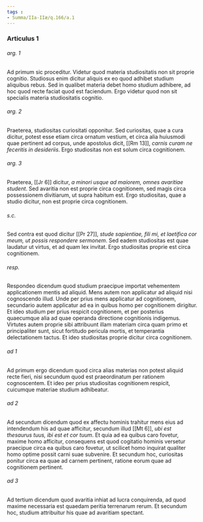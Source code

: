 ```yaml
---
tags : 
- Summa/IIa-IIæ/q.166/a.1
---
```


### Articulus 1

###### arg. 1
Ad primum sic proceditur. Videtur quod materia studiositatis non sit proprie cognitio. Studiosus enim dicitur aliquis ex eo quod adhibet studium aliquibus rebus. Sed in qualibet materia debet homo studium adhibere, ad hoc quod recte faciat quod est faciendum. Ergo videtur quod non sit specialis materia studiositatis cognitio.

###### arg. 2
Praeterea, studiositas curiositati opponitur. Sed curiositas, quae a cura dicitur, potest esse etiam circa ornatum vestium, et circa alia huiusmodi quae pertinent ad corpus, unde apostolus dicit, [[Rm 13]], *carnis curam ne feceritis in desideriis*. Ergo studiositas non est solum circa cognitionem.

###### arg. 3
Praeterea, [[Jr 6]] dicitur, *a minori usque ad maiorem, omnes avaritiae student*. Sed avaritia non est proprie circa cognitionem, sed magis circa possessionem divitiarum, ut supra habitum est. Ergo studiositas, quae a studio dicitur, non est proprie circa cognitionem.

###### s.c.
Sed contra est quod dicitur [[Pr 27]], *stude sapientiae, fili mi, et laetifica cor meum, ut possis respondere sermonem*. Sed eadem studiositas est quae laudatur ut virtus, et ad quam lex invitat. Ergo studiositas proprie est circa cognitionem.

###### resp.
Respondeo dicendum quod studium praecipue importat vehementem applicationem mentis ad aliquid. Mens autem non applicatur ad aliquid nisi cognoscendo illud. Unde per prius mens applicatur ad cognitionem, secundario autem applicatur ad ea in quibus homo per cognitionem dirigitur. Et ideo studium per prius respicit cognitionem, et per posterius quaecumque alia ad quae operanda directione cognitionis indigemus. Virtutes autem proprie sibi attribuunt illam materiam circa quam primo et principaliter sunt, sicut fortitudo pericula mortis, et temperantia delectationem tactus. Et ideo studiositas proprie dicitur circa cognitionem.

###### ad 1
Ad primum ergo dicendum quod circa alias materias non potest aliquid recte fieri, nisi secundum quod est praeordinatum per rationem cognoscentem. Et ideo per prius studiositas cognitionem respicit, cuicumque materiae studium adhibeatur.

###### ad 2
Ad secundum dicendum quod ex affectu hominis trahitur mens eius ad intendendum his ad quae afficitur, secundum illud [[Mt 6]], *ubi est thesaurus tuus, ibi est et cor tuum*. Et quia ad ea quibus caro fovetur, maxime homo afficitur, consequens est quod cogitatio hominis versetur praecipue circa ea quibus caro fovetur, ut scilicet homo inquirat qualiter homo optime possit carni suae subvenire. Et secundum hoc, curiositas ponitur circa ea quae ad carnem pertinent, ratione eorum quae ad cognitionem pertinent.

###### ad 3
Ad tertium dicendum quod avaritia inhiat ad lucra conquirenda, ad quod maxime necessaria est quaedam peritia terrenarum rerum. Et secundum hoc, studium attribuitur his quae ad avaritiam spectant.

